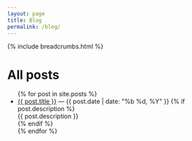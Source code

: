 ```yaml
---
layout: page
title: Blog
permalink: /blog/
---
```


{% include breadcrumbs.html %}

# All posts

<ul class="post-list">
{% for post in site.posts %}
  <li>
    <a href="{{ post.url | relative_url }}">{{ post.title }}</a>
    <span> — {{ post.date | date: "%b %d, %Y" }}</span>
    {% if post.description %}<div class="desc">{{ post.description }}</div>{% endif %}
  </li>
{% endfor %}
</ul>

